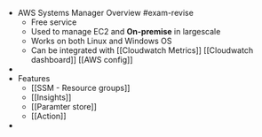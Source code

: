- AWS Systems Manager Overview #exam-revise
	- Free service
	- Used to manage EC2 and **On-premise** in largescale
	- Works on both Linux and Windows OS
	- Can be integrated with [[Cloudwatch Metrics]] [[Cloudwatch dashboard]] [[AWS config]]
-
- Features
	- [[SSM - Resource groups]]
	- [[Insights]]
	- [[Paramter store]]
	- [[Action]]
-